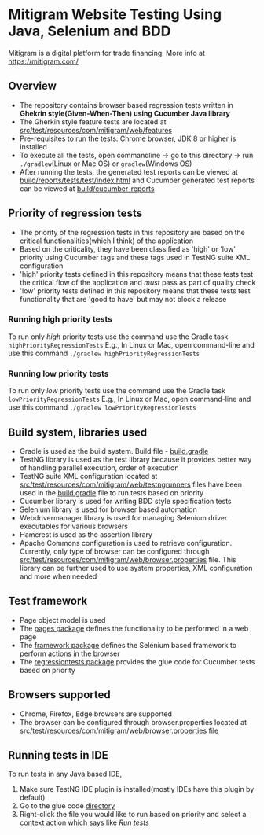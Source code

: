 # Mitigram Website Testing Using Java, Selenium and BDD
Mitigram is a digital platform for trade financing. More info at https://mitigram.com/

## Overview
* The repository contains browser based regression tests written in **Ghekrin style(Given-When-Then) using Cucumber Java library**
* The Gherkin style feature tests are located at [src/test/resources/com/mitigram/web/features](src/test/resources/com/mitigram/web/features)
* Pre-requisites to run the tests: Chrome browser, JDK 8 or higher is installed
* To execute all the tests, open commandline -> go to this directory -> run `./gradlew`(Linux or Mac OS) or `gradlew`(Windows OS)
* After running the tests, the generated test reports can be viewed at [build/reports/tests/test/index.html](build/reports/tests/test/index.html) 
  and Cucumber generated test reports can be viewed at [build/cucumber-reports](build/cucumber-reports)
  
## Priority of regression tests
* The priority of the regression tests in this repository are based on the critical functionalities(which I think) of the application
* Based on the criticality, they have been classified as 'high' or 'low' priority using Cucumber tags and these tags used
  in TestNG suite XML configuration
* 'high' priority tests defined in this repository means that these tests test the critical flow of the application 
and _must_ pass as part of quality check
* 'low' priority tests defined in this repository means that these tests test functionality that are 'good to have' but 
may not block a release
  
### Running high priority tests
To run only _high_ priority tests use the command use the Gradle task `highPriorityRegressionTests`
E.g., In Linux or Mac, open command-line and use this command `./gradlew highPriorityRegressionTests`

### Running low priority tests
To run only _low_ priority tests use the command use the Gradle task `lowPriorityRegressionTests`
E.g., In Linux or Mac, open command-line and use this command `./gradlew lowPriorityRegressionTests`

## Build system, libraries used
* Gradle is used as the build system. Build file - [build.gradle](build.gradle)
* TestNG library is used as the test library because it provides better way of handling parallel execution, order of execution
* TestNG suite XML configuration located at [src/test/resources/com/mitigram/web/testngrunners](src/test/resources/com/mitigram/web/testngrunners) 
  files have been used in the [build.gradle](build.gradle) file to run tests based on priority
* Cucumber library is used for writing BDD style specification tests
* Selenium library is used for browser based automation
* Webdrivermanager library is used for managing Selenium driver executables for various browsers
* Hamcrest is used as the assertion library
* Apache Commons configuration is used to retrieve configuration. Currently, only type of browser can be configured 
  through [src/test/resources/com/mitigram/web/browser.properties](src/test/resources/com/mitigram/web/browser.properties) file. This library can be further used
  to use system properties, XML configuration and more when needed
  
## Test framework
* Page object model is used
* The [pages package](src/test/java/com/mitigram/web/pages) defines the functionality to be performed in a web page
* The [framework package](src/test/java/com/mitigram/web/framework) defines the Selenium based framework to perform actions in the browser
* The [regressiontests package](src/test/java/com/mitigram/web/regressiontests) provides the glue code for Cucumber tests based on priority

## Browsers supported
* Chrome, Firefox, Edge browsers are supported
* The browser can be configured through browser.properties located at 
  [src/test/resources/com/mitigram/web/browser.properties](src/test/resources/com/mitigram/web/browser.properties) file

## Running tests in IDE
To run tests in any Java based IDE,
1. Make sure TestNG IDE plugin is installed(mostly IDEs have this plugin by default)
2. Go to the glue code [directory](src/test/java/com/mitigram/web/regressiontests)
3. Right-click the file you would like to run based on priority and select a context action 
   which says like _Run tests_
